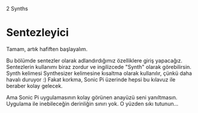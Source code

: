 2 Synths

# Sentezleyici

Tamam, artık hafiften başlayalım.

Bu bölümde sentezler olarak adlandırdığımız özelliklere giriş yapacağız. Sentezlerin kullanımı biraz zordur ve ingilizcede "Synth" olarak 
görebilirsin. Synth kelimesi Synthesizer kelimesine kısaltma olarak kullanılır, çünkü daha havalı duruyor :) Fakat korkma, Sonic Pi 
üzerinde hepsi bu kılavuz ile beraber kolay gelecek.

Ama Sonic Pi uygulamasının kolay görünen anayüzü seni yanıltmasın. Uygulama ile inebileceğin derinliğin sınırı yok. O yüzden sıkı
tutunun...

